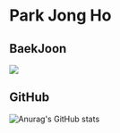 __Park Jong Ho__  
================

BaekJoon
--------
<img align='top' src="http://mazassumnida.wtf/api/generate_badge?boj=as00098">  

GitHub
------
![Anurag's GitHub stats](https://github-readme-stats.vercel.app/api?username=HoJongPARK&show_icons=true&theme=vue)
